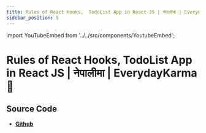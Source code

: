 ```yaml
---
title: Rules of React Hooks,  TodoList App in React JS | नेपालीमा | EverydayKarma 👾
sidebar_position: 9
---
```


import YouTubeEmbed from '../../src/components/YoutubeEmbed';

# Rules of React Hooks,  TodoList App in React JS | नेपालीमा | EverydayKarma 👾

<YouTubeEmbed videoId="A0WmRnXCrzA" />

## Source Code

- [**Github**](https://github.com/isarojdahal)